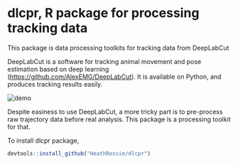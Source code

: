 # dlcpr, R package for processing tracking data
This package is data processing toolkits for tracking data from DeepLabCut

DeepLabCut is a software for tracking animal movement and pose estimation based on deep learning (https://github.com/AlexEMG/DeepLabCut). It is available on Python, and produces tracking results easily.

![demo](https://user-images.githubusercontent.com/17682330/72917667-8a903b00-3d44-11ea-93a2-370357be680e.gif)

Despite easiness to use DeepLabCut, a more tricky part is to pre-process raw trajectory data before real analysis. 
This package is a processing toolkit for that.

To install dlcpr package, 
```r
devtools::install_github("HeathRossie/dlcpr")
```
